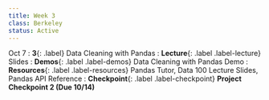 ```yaml
---
title: Week 3
class: Berkeley
status: Active
---
```



Oct 7
: **3**{: .label} Data Cleaning with Pandas
: **Lecture**{: .label .label-lecture} Slides
: **Demos**{: .label .label-demos} Data Cleaning with Pandas Demo
: **Resources**{: .label .label-resources} Pandas Tutor, Data 100 Lecture Slides, Pandas API Reference
: **Checkpoint**{: .label .label-checkpoint} **Project Checkpoint 2 (Due 10/14)**
